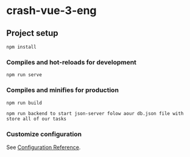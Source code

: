 # crash-vue-3-eng

## Project setup
```
npm install
```

### Compiles and hot-reloads for development
```
npm run serve
```

### Compiles and minifies for production
```
npm run build
```

```
npm run backend to start json-server folow aour db.json file with store all of our tasks
```

### Customize configuration
See [Configuration Reference](https://cli.vuejs.org/config/).
